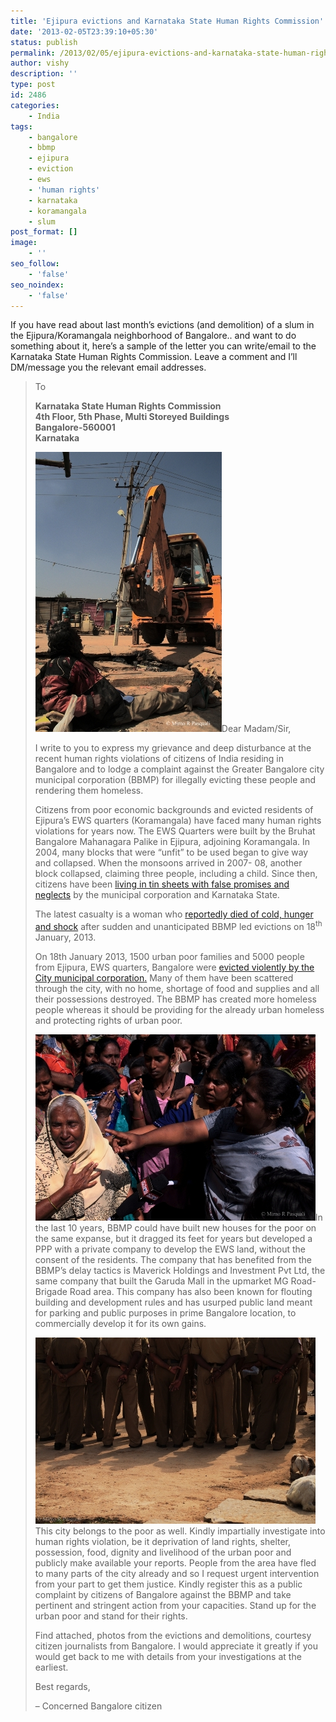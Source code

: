 ```yaml
---
title: 'Ejipura evictions and Karnataka State Human Rights Commission'
date: '2013-02-05T23:39:10+05:30'
status: publish
permalink: /2013/02/05/ejipura-evictions-and-karnataka-state-human-rights-commission
author: vishy
description: ''
type: post
id: 2486
categories: 
    - India
tags:
    - bangalore
    - bbmp
    - ejipura
    - eviction
    - ews
    - 'human rights'
    - karnataka
    - koramangala
    - slum
post_format: []
image:
    - ''
seo_follow:
    - 'false'
seo_noindex:
    - 'false'
---
```

If you have read about last month’s evictions (and demolition) of a slum in the Ejipura/Koramangala neighborhood of Bangalore.. and want to do something about it, here’s a sample of the letter you can write/email to the Karnataka State Human Rights Commission. Leave a comment and I’ll DM/message you the relevant email addresses.

> To
> 
> <a id="yui_3_7_2_1_1359947247056_92600" name="13ca3ab2a291632f_shrcKERALA" rel="nofollow"></a>**Karnataka State Human Rights Commission  
> 4th Floor, 5th Phase, Multi Storeyed Buildings  
> Bangalore-560001  
> Karnataka**
> 
> [![Jan19-2 084](../../../../uploads/2013/02/Jan19-2-084.jpg)](http://www.ulaar.com/wp-content/uploads/2013/02/Jan19-2-084.jpg)Dear Madam/Sir,
> 
> I write to you to express my grievance and deep disturbance at the recent human rights violations of citizens of India residing in Bangalore and to lodge a complaint against the Greater Bangalore city municipal corporation (BBMP) for illegally evicting these people and rendering them homeless.
> 
> Citizens from poor economic backgrounds and evicted residents of Ejipura’s EWS quarters (Koramangala) have faced many human rights violations for years now. The EWS Quarters were built by the Bruhat Bangalore Mahanagara Palike in Ejipura, adjoining Koramangala. In 2004, many blocks that were “unfit” to be used began to give way and collapsed. When the monsoons arrived in 2007- 08, another block collapsed, claiming three people, including a child. Since then, citizens have been [living in tin sheets with false promises and neglects](http://bangalore.citizenmatters.in/articles/view/2274-awaiting-ejipura-ews-housing) by the municipal corporation and Karnataka State.
> 
> The latest casualty is a woman who [reportedly died of cold, hunger and shock](http://www.thehindu.com/news/cities/bangalore/cold-and-hungry-evicted-woman-dies-in-ejipura/article4335285.ece?css=print) after sudden and unanticipated BBMP led evictions on 18<sup>th</sup> January, 2013.
> 
> On 18th January 2013, 1500 urban poor families and 5000 people from Ejipura, EWS quarters, Bangalore were [evicted violently by the City municipal corporation](http://www.thehindu.com/news/cities/bangalore/ews-evictions-25-protesters-detained-at-ejipura/article4322891.ece)[.](http://www.thehindu.com/news/cities/bangalore/ews-evictions-25-protesters-detained-at-ejipura/article4322891.ece) Many of them have been scattered through the city, with no home, shortage of food and supplies and all their possessions destroyed. The BBMP has created more homeless people whereas it should be providing for the already urban homeless and protecting rights of urban poor.
> 
> [![Jan19-2 105](../../../../uploads/2013/02/Jan19-2-105.jpg)](http://www.ulaar.com/wp-content/uploads/2013/02/Jan19-2-105.jpg)In the last 10 years, BBMP could have built new houses for the poor on the same expanse, but it dragged its feet for years but developed a PPP with a private company to develop the EWS land, without the consent of the residents. The company that has benefited from the BBMP’s delay tactics is Maverick Holdings and Investment Pvt Ltd, the same company that built the Garuda Mall in the upmarket MG Road-Brigade Road area. This company has also been known for flouting building and development rules and has usurped public land meant for parking and public purposes in prime Bangalore location, to commercially develop it for its own gains.
> 
> [![Day 3 054](../../../../uploads/2013/02/Day-3-054.jpg)](http://www.ulaar.com/wp-content/uploads/2013/02/Day-3-054.jpg)This city belongs to the poor as well. Kindly impartially investigate into human rights violation, be it deprivation of land rights, shelter, possession, food, dignity and livelihood of the urban poor and publicly make available your reports. People from the area have fled to many parts of the city already and so I request urgent intervention from your part to get them justice. Kindly register this as a public complaint by citizens of Bangalore against the BBMP and take pertinent and stringent action from your capacities. Stand up for the urban poor and stand for their rights.
> 
> Find attached, photos from the evictions and demolitions, courtesy citizen journalists from Bangalore. I would appreciate it greatly if you would get back to me with details from your investigations at the earliest.
> 
> Best regards,
> 
> – Concerned Bangalore citizen